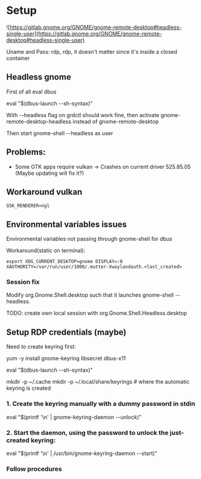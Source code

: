 # Setup 

![https://gitlab.gnome.org/GNOME/gnome-remote-desktop#headless-single-user](https://gitlab.gnome.org/GNOME/gnome-remote-desktop#headless-single-user)

Uname and Pass: rdp, rdp, it doesn't matter since it's inside a closed  container

## Headless gnome

First of all eval dbus

eval "$(dbus-launch --sh-syntax)"

With --headless flag on grdctl should work fine, then activate gnome-remote-desktop-headless instead of gnome-remote-desktop

Then start gnome-shell --headless as user


## Problems:

+ Some GTK apps require vulkan -> Crashes on current driver 525.85.05 (Maybe updating will fix it?)

## Workaround vulkan

```
GSK_RENDERER=ngl
```

## Environmental variables issues

Environmental variables not passing through gnome-shell for dbus

Workaround(static on terminal):

```
export XDG_CURRENT_DESKTOP=gnome DISPLAY=:0 XAUTHORITY=/var/run/user/1000/.mutter-Xwaylandauth.<last_created>
```

### Session fix

Modify org.Gnome.Shell.desktop such that it launches gnome-shell --headless.

TODO: create own local session with org.Gnome.Shell.Headless.desktop




## Setup RDP credentials (maybe)

Need to create keyring first:

yum -y install gnome-keyring libsecret dbus-x11

eval "$(dbus-launch --sh-syntax)"

mkdir -p ~/.cache
mkdir -p ~/.local/share/keyrings # where the automatic keyring is created

### 1. Create the keyring manually with a dummy password in stdin

eval "$(printf '\n' | gnome-keyring-daemon --unlock)"

### 2. Start the daemon, using the password to unlock the just-created keyring:

eval "$(printf '\n' | /usr/bin/gnome-keyring-daemon --start)"

### Follow procedures

